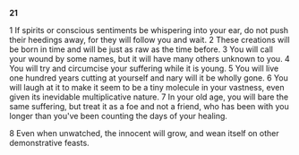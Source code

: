 **21**

1 If spirits or conscious sentiments be whispering into your ear, do not push their heedings away, for they will follow you and wait. 2 These creations will be born in time and will be just as raw as the time before. 3 You will call your wound by some names, but it will have many others unknown to you. 4 You will try and circumcise your suffering while it is young. 5 You will live one hundred years cutting at yourself and nary will it be wholly gone. 6 You will laugh at it to make it seem to be a tiny molecule in your vastness, even given its inevidable multiplicative nature. 7 In your old age, you will bare the same suffering, but treat it as a foe and not a friend, who has been with you longer than you've been counting the days of your healing.  

8 Even when unwatched, the innocent will grow, and wean itself on other demonstrative feasts.
